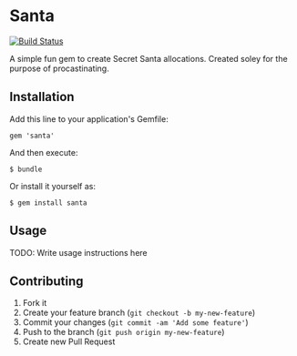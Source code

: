 # Santa

[![Build Status](https://travis-ci.org/omundu/santa.png?branch=master)](https://travis-ci.org/omundu/santa)

A simple fun gem to create Secret Santa allocations. Created soley for the purpose of procastinating.

## Installation

Add this line to your application's Gemfile:

    gem 'santa'

And then execute:

    $ bundle

Or install it yourself as:

    $ gem install santa

## Usage

TODO: Write usage instructions here

## Contributing

1. Fork it
2. Create your feature branch (`git checkout -b my-new-feature`)
3. Commit your changes (`git commit -am 'Add some feature'`)
4. Push to the branch (`git push origin my-new-feature`)
5. Create new Pull Request
